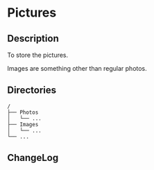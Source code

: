 # Pictures

## Description

To store the pictures.

Images are something other than regular photos.

## Directories

```
/
├── Photos
│   └── ...
├── Images
│   └── ...
└── ...
```


## ChangeLog

